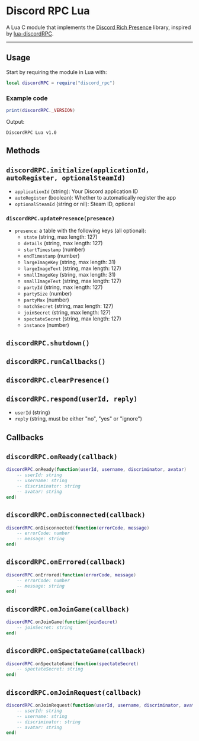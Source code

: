 # Discord RPC Lua

A Lua C module that implements the [Discord Rich Presence](https://github.com/discord/discord-rpc) library, inspired by [lua-discordRPC](https://github.com/pfirsich/lua-discordRPC).

---

## Usage

Start by requiring the module in Lua with:

```lua
local discordRPC = require("discord_rpc")
```

### Example code
```lua
print(discordRPC._VERSION)
```
Output:
```
DiscordRPC Lua v1.0
```

## Methods

## `discordRPC.initialize(applicationId, autoRegister, optionalSteamId)`

 - `applicationId` (string): Your Discord application ID
 - `autoRegister` (boolean): Whether to automatically register the app
 - `optionalSteamId` (string or nil): Steam ID, optional


### `discordRPC.updatePresence(presence)`

 - `presence`: a table with the following keys (all optional):
    - `state` (string, max length: 127)
    - `details` (string, max length: 127)
    - `startTimestamp` (number)
    - `endTimestamp` (number)
    - `largeImageKey` (string, max length: 31)
    - `largeImageText` (string, max length: 127)
    - `smallImageKey` (string, max length: 31)
    - `smallImageText` (string, max length: 127)
    - `partyId` (string, max length: 127)
    - `partySize` (number)
    - `partyMax` (number)
    - `matchSecret` (string, max length: 127)
    - `joinSecret` (string, max length: 127)
    - `spectateSecret` (string, max length: 127)
    - `instance` (number)

## `discordRPC.shutdown()`

## `discordRPC.runCallbacks()`

## `discordRPC.clearPresence()`

## `discordRPC.respond(userId, reply)`
 - `userId` (string)
 - `reply` (string, must be either "no", "yes" or "ignore")

## Callbacks
## `discordRPC.onReady(callback)`
```lua
discordRPC.onReady(function(userId, username, discriminator, avatar)
    -- userId: string
    -- username: string
    -- discriminator: string
    -- avatar: string
end)
```

## `discordRPC.onDisconnected(callback)`
```lua
discordRPC.onDisconnected(function(errorCode, message)
    -- errorCode: number
    -- message: string
end)
```

## `discordRPC.onErrored(callback)`
```lua
discordRPC.onErrored(function(errorCode, message)
    -- errorCode: number
    -- message: string
end)
```

## `discordRPC.onJoinGame(callback)`
```lua
discordRPC.onJoinGame(function(joinSecret)
    -- joinSecret: string
end)
```

## `discordRPC.onSpectateGame(callback)`
```lua
discordRPC.onSpectateGame(function(spectateSecret)
    -- spectateSecret: string
end)
```

## `discordRPC.onJoinRequest(callback)`
```lua
discordRPC.onJoinRequest(function(userId, username, discriminator, avatar)
    -- userId: string
    -- username: string
    -- discriminator: string
    -- avatar: string
end)
```